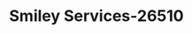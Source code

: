 ---
f_zip-code: 95945
f_state-code: CA
title: Smiley Services-26510
f_phone: 530-477-8833
f_city-only: Grass Valley
f_address: 10175 Joerschke Drive Suite L Grass Valley
f_location-unique-id: '26510'
slug: smiley-services-26510
updated-on: '2024-05-30T13:46:58.046Z'
created-on: '2024-05-30T13:36:59.803Z'
published-on: '2024-05-30T13:54:32.469Z'
f_city-state: cms/city/grass-valley-ca.md
f_company: cms/company/smiley-services.md
f_state: cms/state/california.md
layout: '[payday-loan].html'
tags: payday-loan
---
